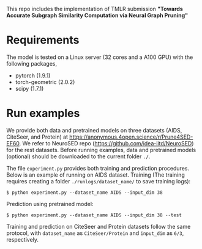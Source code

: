 This repo includes the implementation of TMLR submission **"Towards Accurate Subgraph Similarity Computation via Neural Graph Pruning"**

# Requirements
The model is tested on a Linux server (32 cores and a A100 GPU) with the following packages,
* pytorch (1.9.1)
* torch-geometric (2.0.2)
* scipy (1.7.1)

# Run examples
We provide both data and pretrained models on three datasets (AIDS, CiteSeer, and Protein) at https://anonymous.4open.science/r/Prune4SED-EF60. We refer to NeuroSED repo (https://github.com/idea-iitd/NeuroSED) for the rest datasets. Before running examples, data and pretrained models (optional) should be downloaded to the current folder `./`.

The file `experiment.py` provides both training and prediction procedures. Below is an example of running on AIDS dataset.
Training (The training requires creating a folder `./runlogs/dataset_name/` to save training logs):
```
$ python experiment.py --dataset_name AIDS --input_dim 38
```
Prediction using pretrained model:
```
$ python experiment.py --dataset_name AIDS --input_dim 38 --test
```
Training and prediction on CiteSeer and Protein datasets follow the same protocol, with `dataset_name` as `CiteSeer/Protein` and `input_dim` as `6/3`, respectively.

